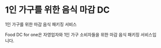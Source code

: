 # 1인 가구를 위한 음식 마감 DC

1인 가구를 위한 마감 음식 패키징 서비스

Food DC for one은 자영업자와 1인 가구 소비자들을 위한 마감 음식 패키징 서비스입니다.
